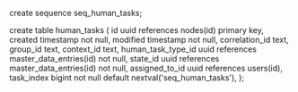 create sequence seq_human_tasks;

create table human_tasks (
	id uuid references nodes(id) primary key,
	created timestamp not null,
	modified timestamp not null,
	correlation_id text,
	group_id text,
	context_id text,
	human_task_type_id uuid references master_data_entries(id) not null,
	state_id uuid references master_data_entries(id) not null,
	assigned_to_id uuid references users(id),
	task_index bigint not null default nextval('seq_human_tasks'),
);